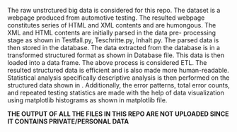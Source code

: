 The raw unstrctured big data is considered for this repo. The dataset is a webpage
produced from automotive testing. The resulted webpage constitutes
series of HTML and XML contents and are humongous.
The XML and HTML contents are initially parsed in the data pre- processing
stage as shown in Testfall.py, Teschritte.py, Inhalt.py. The parsed data is then stored in the database.
The data extracted from the database is in a transformed structured format as
shown in Database file. This data is then loaded into a data frame. The above
process is considered ETL. The resulted structured data is efficient and is
also made more human-readable. Statistical analysis specifically descriptive analysis is then performed on
the structured data shown in . Additionally, the error patterns,
total error counts, and repeated testing statistics are made with the help of
data visualization using matplotlib histograms as shown in matplotlib file.

**THE OUTPUT OF ALL THE FILES IN THIS REPO ARE NOT UPLOADED SINCE IT CONTAINS PRIVATE/PERSONAL DATA**
